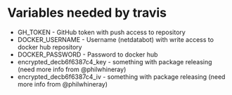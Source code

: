 # Variables needed by travis

- GH_TOKEN - GitHub token with push access to repository
- DOCKER_USERNAME - Username (netdatabot) with write access to docker hub repository
- DOCKER_PASSWORD - Password to docker hub
- encrypted_decb6f6387c4_key - something with package releasing (need more info from @philwhineray)
- encrypted_decb6f6387c4_iv - something with package releasing (need more info from @philwhineray)
